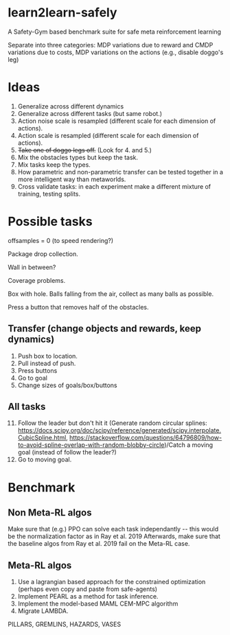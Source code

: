 # learn2learn-safely
A Safety-Gym based benchmark suite for safe meta reinforcement learning

Separate into three categories: MDP variations due to reward and CMDP variations due to costs, MDP variations on the actions (e.g., disable doggo's leg)

# Ideas
1. Generalize across different dynamics
2. Generalize across different tasks (but same robot.)
4. Action noise scale is resampled (different scale for each dimension of actions).
5. Action scale is resampled (different scale for each dimension of actions).
6. ~~Take one of doggo legs off.~~ (Look for 4. and 5.)
12. Mix the obstacles types but keep the task.
13. Mix tasks keep the types.
14. How parametric and non-parametric transfer can be tested together in a more intelligent way than metaworlds.
15. Cross validate tasks: in each experiment make a different mixture of training, testing splits.

# Possible tasks

offsamples = 0 (to speed rendering?)

Package drop collection.

Wall in between?

Coverage problems.

Box with hole. Balls falling from the air, collect as many balls as possible.

Press a button that removes half of the obstacles.

## Transfer (change objects and rewards, keep dynamics)
1. Push box to location.
2. Pull instead of push.
3. Press buttons
4. Go to goal
7. Change sizes of goals/box/buttons

## All tasks
11. Follow the leader but don't hit it (Generate random circular splines: https://docs.scipy.org/doc/scipy/reference/generated/scipy.interpolate.CubicSpline.html, https://stackoverflow.com/questions/64796809/how-to-avoid-spline-overlap-with-random-blobby-circle)/Catch a moving goal (instead of follow the leader?)
12. Go to moving goal.

# Benchmark
## Non Meta-RL algos
Make sure that (e.g.) PPO can solve each task independantly -- this would be the normalization factor as in Ray et al. 2019
Afterwards, make sure that the baseline algos from Ray et al. 2019 fail on the Meta-RL case.

## Meta-RL algos
1. Use a lagrangian based approach for the constrained optimization (perhaps even copy and paste from safe-agents)
2. Implement PEARL as a method for task inference.
3. Implement the model-based MAML CEM-MPC algorithm
4. Migrate LAMBDA.






PILLARS, GREMLINS, HAZARDS, VASES